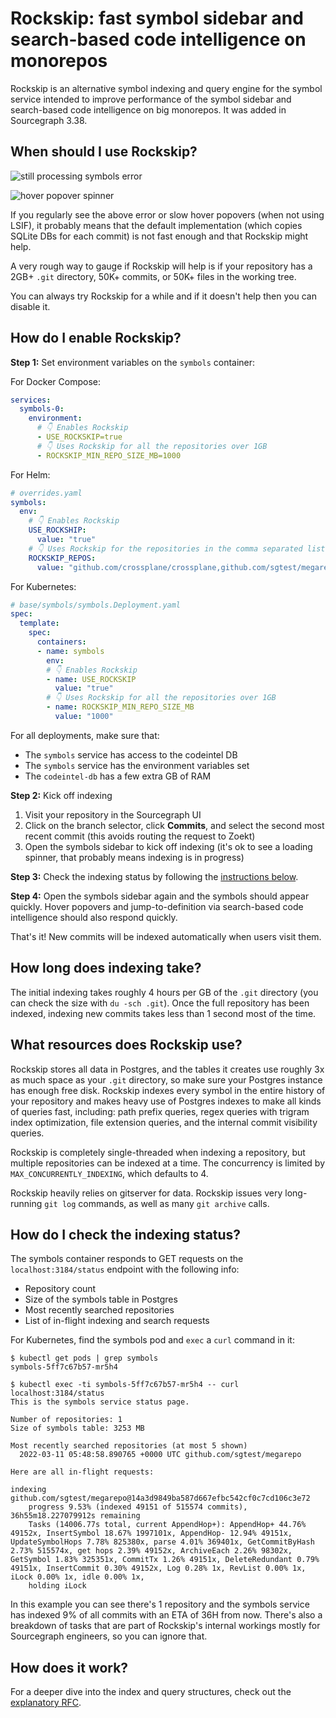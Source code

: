 # Rockskip: fast symbol sidebar and search-based code intelligence on monorepos

Rockskip is an alternative symbol indexing and query engine for the symbol service intended to improve performance of the symbol sidebar and search-based code intelligence on big monorepos. It was added in Sourcegraph 3.38.

## When should I use Rockskip?

![still processing symbols error](https://storage.googleapis.com/sourcegraph-assets/docs/images/code-intelligence/symbol-sidebar-timeout.png)

![hover popover spinner](https://storage.googleapis.com/sourcegraph-assets/docs/images/code-intelligence/hover-popover-spinner.png)

If you regularly see the above error or slow hover popovers (when not using LSIF), it probably means that the default implementation (which copies SQLite DBs for each commit) is not fast enough and that Rockskip might help.

A very rough way to gauge if Rockskip will help is if your repository has a 2GB+ `.git` directory, 50K+ commits, or 50K+ files in the working tree.

You can always try Rockskip for a while and if it doesn't help then you can disable it.

## How do I enable Rockskip?

**Step 1:** Set environment variables on the `symbols` container:

For Docker Compose:

```yaml
services:
  symbols-0:
    environment:
      # 👇 Enables Rockskip
      - USE_ROCKSKIP=true
      # 👇 Uses Rockskip for all the repositories over 1GB
      - ROCKSKIP_MIN_REPO_SIZE_MB=1000
```

For Helm:


```yaml
# overrides.yaml
symbols:
  env:
    # 👇 Enables Rockskip
    USE_ROCKSHIP:
      value: "true"
    # 👇 Uses Rockskip for the repositories in the comma separated list
    ROCKSKIP_REPOS:
      value: "github.com/crossplane/crossplane,github.com/sgtest/megarepo"
```

For Kubernetes:

```yaml
# base/symbols/symbols.Deployment.yaml
spec:
  template:
    spec:
      containers:
      - name: symbols
        env:
        # 👇 Enables Rockskip
        - name: USE_ROCKSKIP
          value: "true"
        # 👇 Uses Rockskip for all the repositories over 1GB
        - name: ROCKSKIP_MIN_REPO_SIZE_MB
          value: "1000"
```

For all deployments, make sure that:

- The `symbols` service has access to the codeintel DB
- The `symbols` service has the environment variables set
- The `codeintel-db` has a few extra GB of RAM

**Step 2:** Kick off indexing

1. Visit your repository in the Sourcegraph UI
1. Click on the branch selector, click **Commits**, and select the second most recent commit (this avoids routing the request to Zoekt)
1. Open the symbols sidebar to kick off indexing (it's ok to see a loading spinner, that probably means indexing is in progress)

**Step 3:** Check the indexing status by following the [instructions below](#how-do-i-check-the-indexing-status).

**Step 4:** Open the symbols sidebar again and the symbols should appear quickly. Hover popovers and jump-to-definition via search-based code intelligence should also respond quickly.

That's it! New commits will be indexed automatically when users visit them.

## How long does indexing take?

The initial indexing takes roughly 4 hours per GB of the `.git` directory (you can check the size with `du -sch .git`). Once the full repository has been indexed, indexing new commits takes less than 1 second most of the time.

## What resources does Rockskip use?

Rockskip stores all data in Postgres, and the tables it creates use roughly 3x as much space as your `.git` directory, so make sure your Postgres instance has enough free disk. Rockskip indexes every symbol in the entire history of your repository and makes heavy use of Postgres indexes to make all kinds of queries fast, including: path prefix queries, regex queries with trigram index optimization, file extension queries, and the internal commit visibility queries.

Rockskip is completely single-threaded when indexing a repository, but multiple repositories can be indexed at a time. The concurrency is limited by `MAX_CONCURRENTLY_INDEXING`, which defaults to 4.

Rockskip heavily relies on gitserver for data. Rockskip issues very long-running `git log` commands, as well as many `git archive` calls.

## How do I check the indexing status?

The symbols container responds to GET requests on the `localhost:3184/status` endpoint with the following info:

- Repository count
- Size of the symbols table in Postgres
- Most recently searched repositories
- List of in-flight indexing and search requests

For Kubernetes, find the symbols pod and `exec` a `curl` command in it:

```
$ kubectl get pods | grep symbols
symbols-5ff7c67b57-mr5h4

$ kubectl exec -ti symbols-5ff7c67b57-mr5h4 -- curl localhost:3184/status
This is the symbols service status page.

Number of repositories: 1
Size of symbols table: 3253 MB

Most recently searched repositories (at most 5 shown)
  2022-03-11 05:48:58.890765 +0000 UTC github.com/sgtest/megarepo

Here are all in-flight requests:

indexing github.com/sgtest/megarepo@14a3d9849ba587d667efbc542cf0c7cd106c3e72
    progress 9.53% (indexed 49151 of 515574 commits), 36h55m18.227079912s remaining
    Tasks (14006.77s total, current AppendHop+): AppendHop+ 44.76% 49152x, InsertSymbol 18.67% 1997101x, AppendHop- 12.94% 49151x, UpdateSymbolHops 7.78% 825380x, parse 4.01% 369401x, GetCommitByHash 2.73% 515574x, get hops 2.39% 49152x, ArchiveEach 2.26% 98302x, GetSymbol 1.83% 325351x, CommitTx 1.26% 49151x, DeleteRedundant 0.79% 49151x, InsertCommit 0.30% 49152x, Log 0.28% 1x, RevList 0.00% 1x, iLock 0.00% 1x, idle 0.00% 1x,
    holding iLock
```

In this example you can see there's 1 repository and the symbols service has indexed 9% of all commits with an ETA of 36H from now. There's also a breakdown of tasks that are part of Rockskip's internal workings mostly for Sourcegraph engineers, so you can ignore that.

## How does it work?

For a deeper dive into the index and query structures, check out the [explanatory RFC](https://docs.google.com/document/d/1sDDpZaWdGtIaiNLNB8QsLwHTvH10fhEKpEa4qcog5vg/edit?usp=sharing).
